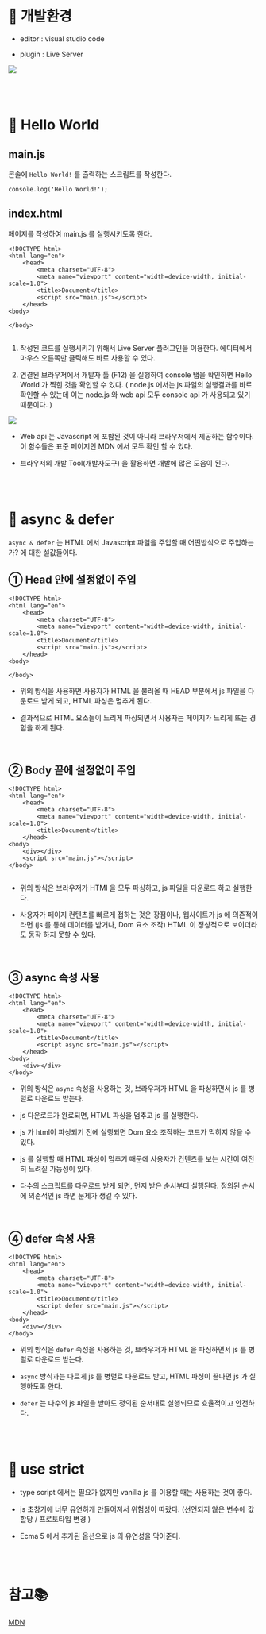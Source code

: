 

# 🎢 개발환경

- editor : visual studio code

- plugin : Live Server

![](https://images.velog.io/images/doomchit_3/post/ac9ce86c-5953-4ba6-b06b-c842278f2a53/image.png)

<br/>
<br/>

# 🥊 Hello World

## main.js

콘솔에 `Hello World!` 를 출력하는 스크립트를 작성한다.

```
console.log('Hello World!');
```


## index.html

페이지를 작성하여 main.js 를 실행시키도록 한다.

```
<!DOCTYPE html>
<html lang="en">
    <head>
        <meta charset="UTF-8">
        <meta name="viewport" content="width=device-width, initial-scale=1.0">
        <title>Document</title>
        <script src="main.js"></script>
    </head>
<body>

</body>


```

1. 작성된 코드를 실행시키기 위해서 Live Server 플러그인을 이용한다. 에디터에서 마우스 오른쪽만 클릭해도 바로 사용할 수 있다.

2. 연결된 브라우저에서 개발자 툴 (F12) 을 실행하여 console 탭을 확인하면 Hello World 가 찍힌 것을 확인할 수 있다. ( node.js 에서는 js 파일의 실행결과를 바로 확인할 수 있는데 이는 node.js 와 web api 모두 console api 가 사용되고 있기 때문이다. )


![](https://images.velog.io/images/doomchit_3/post/6ad453c8-4938-49c4-8138-ef62ea53f257/image.png)

- Web api 는 Javascript 에 포함된 것이 아니라 브라우저에서 제공하는 함수이다. 이 함수들은 표준 페이지인 MDN 에서 모두 확인 할 수 있다.

- 브라우저의 개발 Tool(개발자도구) 을 활용하면 개발에 많은 도움이 된다. 

<br/>
<br/>

# 🎐 async & defer

`async & defer` 는 HTML 에서 Javascript 파일을 주입할 때 어떤방식으로 주입하는가? 에 대한 설값들이다. 

## ① Head 안에 설정없이 주입

```
<!DOCTYPE html>
<html lang="en">
    <head>
        <meta charset="UTF-8">
        <meta name="viewport" content="width=device-width, initial-scale=1.0">
        <title>Document</title>
        <script src="main.js"></script>
    </head>
<body>

</body>
```

- 위의 방식을 사용하면 사용자가 HTML 을 불러올 때 HEAD 부분에서 js 파일을 다운로드 받게 되고, HTML 파싱은 멈추게 된다. 

- 결과적으로 HTML 요소들이 느리게 파싱되면서 사용자는 페이지가 느리게 뜨는 경험을 하게 된다.

<br/>

## ② Body 끝에 설정없이 주입

```
<!DOCTYPE html>
<html lang="en">
    <head>
        <meta charset="UTF-8">
        <meta name="viewport" content="width=device-width, initial-scale=1.0">
        <title>Document</title>
    </head>
<body>
    <div></div>
    <script src="main.js"></script>
</body>


```

- 위의 방식은 브라우저가 HTMl 을 모두 파싱하고, js 파일을 다운로드 하고 실행한다.

- 사용자가 페이지 컨텐츠를 빠르게 접하는 것은 장점이나, 웹사이트가 js 에 의존적이라면 (js 를 통해 데이터를 받거나, Dom 요소 조작) HTML 이 정상적으로 보이더라도 동작 하지 못할 수 있다. 

<br/>

## ③ async 속성 사용
```
<!DOCTYPE html>
<html lang="en">
    <head>
        <meta charset="UTF-8">
        <meta name="viewport" content="width=device-width, initial-scale=1.0">
        <title>Document</title>
        <script async src="main.js"></script>
    </head>
<body>
    <div></div>
</body>
```

- 위의 방식은 `async` 속성을 사용하는 것, 브라우저가 HTML 을 파싱하면서 js 를 병렬로 다운로드 받는다.

- js 다운로드가 완료되면, HTML 파싱을 멈추고 js 를 실행한다.

- js 가 html이 파싱되기 전에 실행되면 Dom 요소 조작하는 코드가 먹히지 않을 수 있다. 

- js 를 실행할 때 HTML 파싱이 멈추기 때문에 사용자가 컨텐츠를 보는 시간이 여전히 느려질 가능성이 있다.

- 다수의 스크립트를 다운로드 받게 되면, 먼저 받은 순서부터 실행된다. 정의된 순서에 의존적인 js 라면 문제가 생길 수 있다.

<br/>

## ④ defer 속성 사용
```
<!DOCTYPE html>
<html lang="en">
    <head>
        <meta charset="UTF-8">
        <meta name="viewport" content="width=device-width, initial-scale=1.0">
        <title>Document</title>
        <script defer src="main.js"></script>
    </head>
<body>
    <div></div>
</body>

```

- 위의 방식은 `defer` 속성을 사용하는 것, 브라우저가 HTML 을 파싱하면서 js 를 병렬로 다운로드 받는다.

- `async` 방식과는 다르게 js 를 병렬로 다운로드 받고, HTML 파싱이 끝나면 js 가 실행하도록 한다.

- `defer` 는 다수의 js 파일을 받아도 정의된 순서대로 실행되므로 효율적이고 안전하다.

<br/>
<br/>

# 🧨 use strict

- type script 에서는 필요가 없지만 vanilla js 를 이용할 때는 사용하는 것이 좋다.

- js 초창기에 너무 유연하게 만들어져서 위험성이 따랐다. (선언되지 않은 변수에 값 할당 / 프로토타입 변경 )

- Ecma 5 에서 추가된 옵션으로 js 의 유연성을 막아준다.

<br/>
<br/>

# 참고📚

[MDN](https://developer.mozilla.org/ko/)


